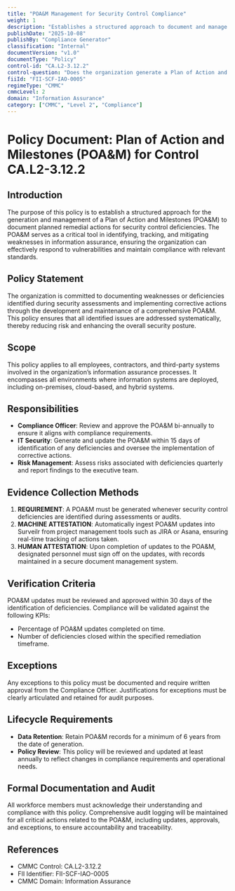 ```yaml
---
title: "POA&M Management for Security Control Compliance"
weight: 1
description: "Establishes a structured approach to document and manage remedial actions for security control deficiencies through a comprehensive Plan of Action and Milestones (POA&M)."
publishDate: "2025-10-08"
publishBy: "Compliance Generator"
classification: "Internal"
documentVersion: "v1.0"
documentType: "Policy"
control-id: "CA.L2-3.12.2"
control-question: "Does the organization generate a Plan of Action and Milestones (POA&M), or similar risk register, to document planned remedial actions to correct weaknesses or deficiencies noted during the assessment of the security controls and to reduce or eliminate known vulnerabilities?"
fiiId: "FII-SCF-IAO-0005"
regimeType: "CMMC"
cmmcLevel: 2
domain: "Information Assurance"
category: ["CMMC", "Level 2", "Compliance"]
---
```


# Policy Document: Plan of Action and Milestones (POA&M) for Control CA.L2-3.12.2

## Introduction
The purpose of this policy is to establish a structured approach for the generation and management of a Plan of Action and Milestones (POA&M) to document planned remedial actions for security control deficiencies. The POA&M serves as a critical tool in identifying, tracking, and mitigating weaknesses in information assurance, ensuring the organization can effectively respond to vulnerabilities and maintain compliance with relevant standards.

## Policy Statement
The organization is committed to documenting weaknesses or deficiencies identified during security assessments and implementing corrective actions through the development and maintenance of a comprehensive POA&M. This policy ensures that all identified issues are addressed systematically, thereby reducing risk and enhancing the overall security posture.

## Scope
This policy applies to all employees, contractors, and third-party systems involved in the organization’s information assurance processes. It encompasses all environments where information systems are deployed, including on-premises, cloud-based, and hybrid systems.

## Responsibilities
- **Compliance Officer**: Review and approve the POA&M bi-annually to ensure it aligns with compliance requirements.
- **IT Security**: Generate and update the POA&M within 15 days of identification of any deficiencies and oversee the implementation of corrective actions.
- **Risk Management**: Assess risks associated with deficiencies quarterly and report findings to the executive team.

## Evidence Collection Methods
1. **REQUIREMENT**: A POA&M must be generated whenever security control deficiencies are identified during assessments or audits.
2. **MACHINE ATTESTATION**: Automatically ingest POA&M updates into Surveilr from project management tools such as JIRA or Asana, ensuring real-time tracking of actions taken.
3. **HUMAN ATTESTATION**: Upon completion of updates to the POA&M, designated personnel must sign off on the updates, with records maintained in a secure document management system.

## Verification Criteria
POA&M updates must be reviewed and approved within 30 days of the identification of deficiencies. Compliance will be validated against the following KPIs: 
- Percentage of POA&M updates completed on time.
- Number of deficiencies closed within the specified remediation timeframe.

## Exceptions
Any exceptions to this policy must be documented and require written approval from the Compliance Officer. Justifications for exceptions must be clearly articulated and retained for audit purposes.

## Lifecycle Requirements
- **Data Retention**: Retain POA&M records for a minimum of 6 years from the date of generation.
- **Policy Review**: This policy will be reviewed and updated at least annually to reflect changes in compliance requirements and operational needs.

## Formal Documentation and Audit
All workforce members must acknowledge their understanding and compliance with this policy. Comprehensive audit logging will be maintained for all critical actions related to the POA&M, including updates, approvals, and exceptions, to ensure accountability and traceability.

## References
- CMMC Control: CA.L2-3.12.2
- FII Identifier: FII-SCF-IAO-0005
- CMMC Domain: Information Assurance